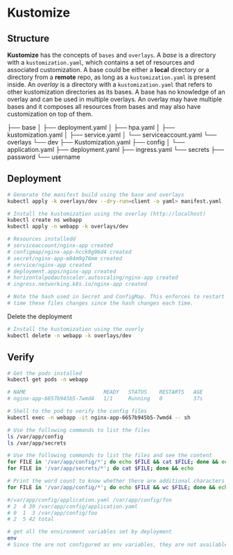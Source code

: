 # Kustomize

## Structure

**Kustomize** has the concepts of `bases` and `overlays`. A *base* is a directory with a `kustomization.yaml`, which contains a set of resources and associated customization. A base could be either a **local** directory or a directory from a **remote** repo, as long as a `kustomization.yaml` is present inside. An *overlay* is a directory with a `kustomization.yaml` that refers to other kustomization directories as its bases. A base has no knowledge of an overlay and can be used in multiple overlays. An overlay may have multiple bases and it composes all resources from bases and may also have customization on top of them.

├── base
│   ├── deployment.yaml
│   ├── hpa.yaml
│   ├── kustomization.yaml
│   ├── service.yaml
│   └── serviceaccount.yaml
└── overlays
    └── dev
        ├── Kustomization.yaml
        ├── config
        │   └── application.yaml
        ├── deployment.yaml
        ├── ingress.yaml
        └── secrets
            ├── password
            └── username

## Deployment

```bash
# Generate the manifest build using the base and overlays
kubectl apply -k overlays/dev --dry-run=client -o yaml> manifest.yaml

# Install the kustomization using the overlay (http://localhost)
kubectl create ns webapp
kubectl apply -n webapp -k overlays/dev

# Resources installedd
# serviceaccount/nginx-app created
# configmap/nginx-app-hcck9g96d4 created
# secret/nginx-app-m84m9g76mm created
# service/nginx-app created
# deployment.apps/nginx-app created
# horizontalpodautoscaler.autoscaling/nginx-app created
# ingress.networking.k8s.io/nginx-app created

# Note the hash used in Secret and ConfigMap. This enforces to restart the pod every
# time these files changes since the hash changes each time.
```

Delete the deployment

```bash
# Install the kustomization using the overly
kubectl delete -n webapp -k overlays/dev
```

## Verify

```bash
# Get the pods installed
kubectl get pods -n webapp

# NAME                         READY   STATUS    RESTARTS   AGE
# nginx-app-6657b945b5-7wmd4   1/1     Running   0          37s

# Shell to the pod to verify the config files
kubectl exec -n webapp -it nginx-app-6657b945b5-7wmd4 -- sh

# Use the following commands to list the files
ls /var/app/config
ls /var/app/secrets

# Use the following commands to list the files and see the content
for FILE in '/var/app/config/*'; do echo $FILE && cat $FILE; done && echo
for FILE in '/var/app/secrets/*'; do cat $FILE; done && echo

# Print the word count to know whether there are additional characters
for FILE in '/var/app/config/*'; do echo $FILE && wc $FILE; done && echo

#/var/app/config/application.yaml /var/app/config/foo
# 2  4 39 /var/app/config/application.yaml
# 0  1  3 /var/app/config/foo
# 2  5 42 total

# get all the environment variables set by deployment
env
# Since the are not configured as env variables, they are not available in environment
```